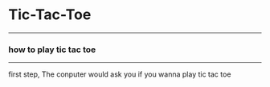 # Tic-Tac-Toe
<hr>
<h3> how to play tic tac toe </h3>
<hr>
first step, The conputer would ask you if you wanna play tic tac toe 
